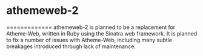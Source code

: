 # athemeweb-2
=============
athemeweb-2 is planned to be a replacement for Atheme-Web, written in Ruby
using the Sinatra web framework. It is planned to fix a number of issues with
Atheme-Web, including many subtle breakages introduced through lack of 
maintenance.
